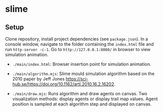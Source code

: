 # slime

## Setup
Clone repository, install project dependencies (see `package.json`). In a console window, navigate to the folder containing the `index.html` file and run `http-server -c-1`. Go to `http://127.0.0.1:8080/` in browser to view simulation animation.

- `./main/index.html`: Browser insertion point for simulation animation.

- `./main/algorithm.mjs`: Slime mould simulation algorithm based on the 2010 paper by Jeff Jones https://sci-hub.se/https://doi.org/10.1162/artl.2010.16.2.16202.

- `./main/draw.mjs`: Runs algorithm and draw agents on canvas. Two visualization methods: display agents or display trail map values. Agent position is sampled at each algorithm step and displayed on canvas.
